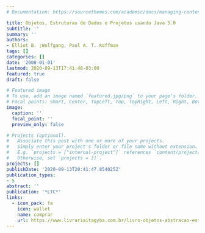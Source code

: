 ```yaml
---
# Documentation: https://sourcethemes.com/academic/docs/managing-content/

title: Objetos, Estruturas de Dados e Projetos usando Java 5.0
subtitle: ''
summary: ''
authors:
- Elliot B. ;Wolfgang, Paul A. T. Koffman
tags: []
categories: []
date: '2008-01-01'
lastmod: 2020-09-13T17:41:48-03:00
featured: true
draft: false

# Featured image
# To use, add an image named `featured.jpg/png` to your page's folder.
# Focal points: Smart, Center, TopLeft, Top, TopRight, Left, Right, BottomLeft, Bottom, BottomRight.
image:
  caption: ''
  focal_point: ''
  preview_only: false

# Projects (optional).
#   Associate this post with one or more of your projects.
#   Simply enter your project's folder or file name without extension.
#   E.g. `projects = ["internal-project"]` references `content/project/deep-learning/index.md`.
#   Otherwise, set `projects = []`.
projects: []
publishDate: '2020-09-13T20:41:47.854025Z'
publication_types:
- 5
abstract: ''
publication: '*LTC*'
links:
  - icon_pack: fa
    icon: wallet
    name: comprar
    url: https://www.livrariaitagyba.com.br/livro-objetos-abstracao-estrutura-de-dados-e-projetos-usando-java-50-9788521616030,ko3518.html
---
```

